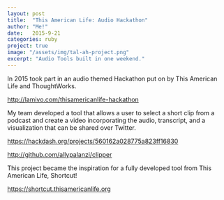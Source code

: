 ```yaml
---
layout: post
title:  "This American Life: Audio Hackathon"
author: "Me!"
date:   2015-9-21
categories: ruby
project: true
image: "/assets/img/tal-ah-project.png"
excerpt: "Audio Tools built in one weekend."
---
```

In 2015 took part in an audio themed Hackathon put on by This American Life and ThoughtWorks.

<http://lamivo.com/thisamericanlife-hackathon>

My team developed a tool that allows a user to select a short clip from a podcast and create a video incorporating the audio, transcript, and a visualization that can be shared over Twitter.

<https://hackdash.org/projects/560162a028775a823ff16830>

<http://github.com/allypalanzi/clipper>

This project became the inspiration for a fully developed tool from This American Life, Shortcut!

<https://shortcut.thisamericanlife.org>
